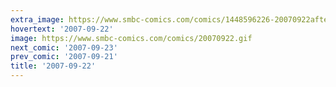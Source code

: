 ```yaml
---
extra_image: https://www.smbc-comics.com/comics/1448596226-20070922after.png
hovertext: '2007-09-22'
image: https://www.smbc-comics.com/comics/20070922.gif
next_comic: '2007-09-23'
prev_comic: '2007-09-21'
title: '2007-09-22'
---
```


